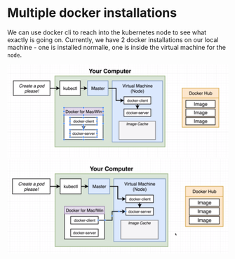 # Multiple docker installations

We can use docker cli to reach into the kubernetes node to see what exactly is going on.
Currently, we have 2 docker installations on our local machine - one is installed normalle, one is inside the virtual machine for the `node`.

![](../../images/2019-03-17-18-05-10.png)
![](../../images/2019-03-17-18-07-18.png)